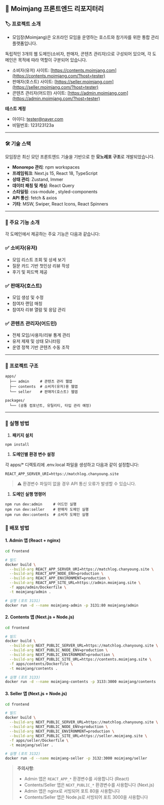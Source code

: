 ## **📘 Moimjang 프론트엔드 리포지터리**

### **🏷️ 프로젝트 소개**

- 모임장(Moimjang)은 오프라인 모임을 운영하는 호스트와 참가자를 위한 통합 관리 플랫폼입니다.

독립적인 3개의 웹 도메인(소비자, 판매자, 콘텐츠 관리자)으로 구성되어 있으며, 각 도메인은 목적에 따라 역할이 구분되어 있습니다.

- 소비자(유저) 사이트: [https://contents.moimjang.com](https://contents.moimjang.com/?host=tester)
- 판매자(호스트) 사이트: [https://seller.moimjang.com](https://seller.moimjang.com/?host=tester)
- 콘텐츠 관리자(어드민) 사이트: [https://admin.moimjang.com](https://admin.moimjang.com/?host=tester)

**테스트 계정**

- 아이디: tester@naver.com
- 비밀번호: 123123123a

---

### **🛠 기술 스택**

모임장은 최신 모던 프론트엔드 기술을 기반으로 한 **모노레포 구조**로 개발되었습니다.

- **Monorepo 관리**: npm workspaces
- **프레임워크**: Next.js 15, React 18, TypeScript
- **상태 관리**: Zustand, Immer
- **데이터 패칭 및 캐싱**: React Query
- **스타일링**: css-module , styled-components
- **API 통신**: fetch & axios
- **기타**: MSW, Swiper, React Icons, React Spinners

---

### **📌 주요 기능 소개**

각 도메인에서 제공하는 주요 기능은 다음과 같습니다:

### **✅ 소비자(유저)**

- 모임 리스트 조회 및 상세 보기
- 질문 카드 기반 첫인상 리뷰 작성
- 후기 및 피드백 제공

### **✅ 판매자(호스트)**

- 모임 생성 및 수정
- 참여자 랜덤 매칭
- 참여자 리뷰 열람 및 응답 관리

### **✅ 콘텐츠 관리자(어드민)**

- 전체 모임/사용자/리뷰 통계 관리
- 유저 제재 및 상태 모니터링
- 운영 정책 기반 콘텐츠 수동 조작

---

### **🧱 프로젝트 구조**

```
apps/
  ├── admin     # 콘텐츠 관리 웹앱
  ├── contents  # 소비자(유저)용 웹앱
  └── seller    # 판매자(호스트) 웹앱

packages/
  └── (공통 컴포넌트, 유틸리티, 타입 관리 예정)
```

---

### **🚀 실행 방법**

1. **패키지 설치**

```
npm install
```

1. **도메인별 환경 변수 설정**

각 apps/\* 디렉토리에 .env.local 파일을 생성하고 다음과 같이 설정합니다:

```
REACT_APP_SERVER_URI=https://matchlog.chanyoung.site
```

> ⚠️ 환경변수 파일이 없을 경우 API 통신 오류가 발생할 수 있습니다.

1. **도메인 실행 명령어**

```
npm run dev:admin     # 어드민 실행
npm run dev:seller    # 판매자 도메인 실행
npm run dev:contents  # 소비자 도메인 실행
```

### **🚢 배포 방법**

#### **1. Admin 앱 (React + nginx)**

```bash
cd frontend

# 빌드
docker build \
  --build-arg REACT_APP_SERVER_URI=https://matchlog.chanyoung.site \
  --build-arg REACT_APP_NODE_ENV=production \
  --build-arg REACT_APP_ENVIRONMENT=production \
  --build-arg REACT_APP_SITE_URL=https://admin.moimjang.site \
  -f apps/admin/Dockerfile \
  -t moimjang/admin .

# 실행 (포트 3131)
docker run -d --name moimjang-admin -p 3131:80 moimjang/admin
```

#### **2. Contents 앱 (Next.js + Node.js)**

```bash
cd frontend

# 빌드
docker build \
  --build-arg NEXT_PUBLIC_SERVER_URL=https://matchlog.chanyoung.site \
  --build-arg NEXT_PUBLIC_NODE_ENV=production \
  --build-arg NEXT_PUBLIC_ENVIRONMENT=production \
  --build-arg NEXT_PUBLIC_SITE_URL=https://contents.moimjang.site \
  -f apps/contents/Dockerfile \
  -t moimjang/contents .

# 실행 (포트 3133)
docker run -d --name moimjang-contents -p 3133:3000 moimjang/contents
```

#### **3. Seller 앱 (Next.js + Node.js)**

```bash
cd frontend

# 빌드
docker build \
  --build-arg NEXT_PUBLIC_SERVER_URL=https://matchlog.chanyoung.site \
  --build-arg NEXT_PUBLIC_NODE_ENV=production \
  --build-arg NEXT_PUBLIC_ENVIRONMENT=production \
  --build-arg NEXT_PUBLIC_SITE_URL=https://seller.moimjang.site \
  -f apps/seller/Dockerfile \
  -t moimjang/seller .

# 실행 (포트 3132)
docker run -d --name moimjang-seller -p 3132:3000 moimjang/seller
```

> **주의사항**:
>
> - Admin 앱은 `REACT_APP_*` 환경변수를 사용합니다 (React)
> - Contents/Seller 앱은 `NEXT_PUBLIC_*` 환경변수를 사용합니다 (Next.js)
> - Admin 앱은 nginx로 서빙되어 포트 80을 사용합니다
> - Contents/Seller 앱은 Node.js로 서빙되어 포트 3000을 사용합니다
